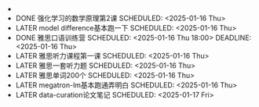 -
- DONE 强化学习的数学原理第2课
  SCHEDULED: <2025-01-16 Thu>
- LATER model difference基本跑一下
  SCHEDULED: <2025-01-16 Thu>
- DONE 雅思口语训练营
  SCHEDULED: <2025-01-16 Thu 18:00>
  DEADLINE: <2025-01-16 Thu>
- LATER 雅思听力课程第一课
  SCHEDULED: <2025-01-16 Thu>
- LATER 雅思一套听力题
  SCHEDULED: <2025-01-16 Thu>
- LATER 雅思单词200个
  SCHEDULED: <2025-01-16 Thu>
- LATER megatron-lm基本跑通弄明白
  SCHEDULED: <2025-01-16 Thu>
- LATER data-curation论文笔记
  SCHEDULED: <2025-01-17 Fri>